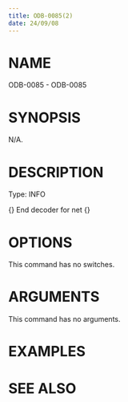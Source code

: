 ```yaml
---
title: ODB-0085(2)
date: 24/09/08
---
```


# NAME

ODB-0085 - ODB-0085

# SYNOPSIS

N/A.

# DESCRIPTION

Type: INFO

{} End decoder for net {}

# OPTIONS

This command has no switches.

# ARGUMENTS

This command has no arguments.

# EXAMPLES

# SEE ALSO
